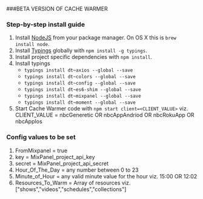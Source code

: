 ###BETA VERSION OF CACHE WARMER


### Step-by-step install guide
1. Install [NodeJS](https://github.com//joyent/node) from your package manager. On OS X this is `brew install node`.
2. Install [Typings](https://www.npmjs.com/package/typings) globally with `npm install -g typings`.
3. Install project specific dependencies with `npm install`.
4. Install typings
     - `typings install dt~axios --global --save`
     - `typings install dt~colors --global --save`
     - `typings install dt~config --global --save`
     - `typings install dt~es6-shim --global --save`
     - `typings install dt~mixpanel --global --save`
     - `typings install dt~moment --global --save`
5. Start Cache Warmer code with `npm start client=<CLIENT_VALUE>` viz. CLIENT_VALUE = nbcGeneretic OR nbcAppAndriod OR nbcRokuApp OR nbcAppIos

### Config values to be set
1. FromMixpanel = true
2. key = MixPanel_project_api_key
3. secret = MixPanel_project_api_secret
4. Hour_Of_The_Day = any number between 0 to 23
5. Minute_of_Hour = any valid minute value for the hour viz. 15:00 OR 12:02
6. Resources_To_Warm = Array of resources viz.["shows","videos","schedules","collections"]